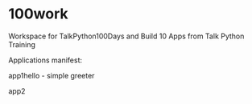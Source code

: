 # 100work
Workspace for TalkPython100Days and Build 10 Apps from Talk Python Training


Applications manifest:

app1hello - simple greeter

app2